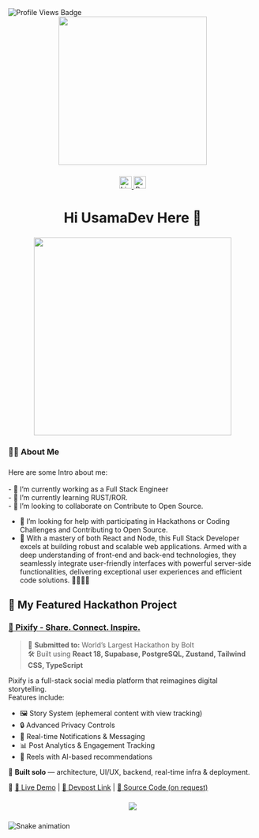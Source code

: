 <div align="left">
  <!-- Profile Views Badge -->
  <img src="https://komarev.com/ghpvc/?username=usama7365&style=for-the-badge&color=blue" alt="Profile Views Badge" />
</div>

<div align="center">
  <img height="300" src="https://user-images.githubusercontent.com/74038190/229223263-cf2e4b07-2615-4f87-9c38-e37600f8381a.gif" />
</div>

###


<div align="center">
  <a href="https://www.linkedin.com/in/usama-aamir-0434b6229/" target="_blank">
    <img src="https://img.shields.io/static/v1?message=LinkedIn&logo=linkedin&label=&color=0077B5&logoColor=white&labelColor=&style=for-the-badge" height="25" alt="LinkedIn logo" />
  </a>
  <a href="https://portfolio-usama7365.vercel.app/" target="_blank">
    <img src="https://img.shields.io/static/v1?message=Portfolio&logo=youtube&label=&color=FCFCFD&logoColor=6942C0&labelColor=&style=for-the-badge" height="25" alt="Portfolio logo" />
  </a>
</div>

###

<h1 align="center">Hi UsamaDev Here 👋</h1>

###


<div align="center">
  <img height="400" src="https://camo.githubusercontent.com/7121e075c5eb0d29a9e55c728f196e8914e2dea928bfc8e3ef1ccd8ff1ce716c/68747470733a2f2f692e70696e696d672e636f6d2f6f726967696e616c732f30362f36302f65662f30363630656665383266613364613432656435366565663031333137313833352e676966" />
</div>

###

<h3 align="left">👩‍💻 About Me</h3>

###

<p align="left">
  Here are some Intro about me:<br><br>
  - 🔭 I’m currently working as a Full Stack Engineer<br>
  - 🌱 I’m currently learning RUST/ROR.<br>
  - 👯 I’m looking to collaborate on Contribute to Open Source.<br>
  
  - 🤔 I’m looking for help with participating in Hackathons or Coding Challenges and Contributing to Open Source.<br>
  - 💬 With a mastery of both React and Node, this Full Stack Developer excels at building robust and scalable web applications. Armed with a deep understanding of front-end and back-end technologies, they seamlessly integrate user-friendly interfaces with powerful server-side functionalities, delivering exceptional user experiences and efficient code solutions. 👨🏻‍💻✅
</p>

## 🚀 My Featured Hackathon Project

### [🎨 Pixify - Share. Connect. Inspire.](https://devpost.com/software/pixify-rf8px4)

> 📍 **Submitted to:** World’s Largest Hackathon by Bolt  
> 🛠️ Built using **React 18, Supabase, PostgreSQL, Zustand, Tailwind CSS, TypeScript**

Pixify is a full-stack social media platform that reimagines digital storytelling.  
Features include:

- 🖼️ Story System (ephemeral content with view tracking)
- 🔒 Advanced Privacy Controls
- 📡 Real-time Notifications & Messaging
- 📊 Post Analytics & Engagement Tracking
- 🎥 Reels with AI-based recommendations

🧠 **Built solo** — architecture, UI/UX, backend, real-time infra & deployment.

🔗 [🔎 Live Demo](https://majestic-cobbler-e26b2b.netlify.app) | [🧾 Devpost Link](https://devpost.com/software/pixify-rf8px4) | [📁 Source Code (on request)](#)

###

<div align="center">
  <img src="https://streak-stats.demolab.com/?user=usama7365&locale=en&mode=daily&theme=dark&hide_border=false&border_radius=5&order=3" />
</div>

###

<img src="https://profile-readme-generator.com/assets/snake.svg" alt="Snake animation" />
